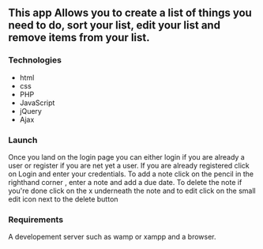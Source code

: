 
## This app Allows you to create a list of things you need to do, sort your list, edit your list and remove items from your list.

### Technologies
- html
- css 
- PHP 
- JavaScript
- jQuery 
- Ajax

### Launch
Once you land on the login page you can either login if you are already a user or register if you are net yet a user.
If you are already registered click on Login and enter your credentials.
To add a note click on the pencil in the righthand corner , enter a note and add a due date. To delete the note if you're done click on the x underneath the note and to edit click on the small edit icon next to the delete button  

### Requirements
A developement server such as wamp or xampp and a browser.
